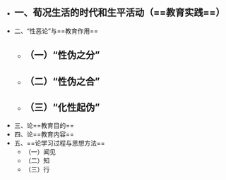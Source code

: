 - 一、荀况生活的时代和生平活动（==教育实践==）
	-
- 二、“性恶论”与==教育作用==
	- （一）“性伪之分”
		-
	- （二）“性伪之合”
		-
	- （三）“化性起伪”
		-
- 三、论==教育目的==
- 四、论==教育内容==
- 五、==论学习过程与思想方法==
	- （一）闻见
	- （二）知
	- （三）行